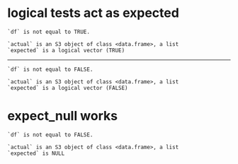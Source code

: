 # logical tests act as expected

    `df` is not equal to TRUE.
    
    `actual` is an S3 object of class <data.frame>, a list
    `expected` is a logical vector (TRUE)

---

    `df` is not equal to FALSE.
    
    `actual` is an S3 object of class <data.frame>, a list
    `expected` is a logical vector (FALSE)

# expect_null works

    `df` is not equal to FALSE.
    
    `actual` is an S3 object of class <data.frame>, a list
    `expected` is NULL

